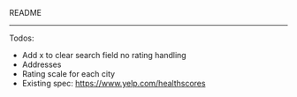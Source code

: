 README
_______

Todos:
 - Add x to clear search field no rating handling
 - Addresses 
 - Rating scale for each city
 - Existing spec: https://www.yelp.com/healthscores
